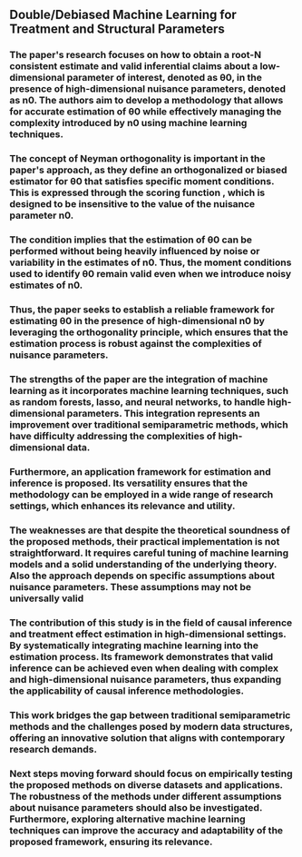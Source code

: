 ## Double/Debiased Machine Learning for Treatment and Structural Parameters
### The paper's research focuses on how to obtain a root-N consistent estimate and valid inferential claims about a low-dimensional parameter of interest, denoted as θ0​, in the presence of high-dimensional nuisance parameters, denoted as n0​. The authors aim to develop a methodology that allows for accurate estimation of θ0​ while effectively managing the complexity introduced by n0​ using machine learning techniques.
### The concept of Neyman orthogonality is important in the paper's approach, as they define an orthogonalized or biased estimator for θ0​ that satisfies specific moment conditions. This is expressed through the scoring function , which is designed to be insensitive to the value of the nuisance parameter n0​.
### The condition implies that the estimation of θ0​ can be performed without being heavily influenced by noise or variability in the estimates of n0​. Thus, the moment conditions used to identify θ0​ remain valid even when we introduce noisy estimates of n0​.
### Thus, the paper seeks to establish a reliable framework for estimating θ0​ in the presence of high-dimensional n0​ by leveraging the orthogonality principle, which ensures that the estimation process is robust against the complexities of nuisance parameters.
### The strengths of the paper are the integration of machine learning as it incorporates machine learning techniques, such as random forests, lasso, and neural networks, to handle high-dimensional parameters. This integration represents an improvement over traditional semiparametric methods, which have difficulty addressing the complexities of high-dimensional data.
### Furthermore, an application framework for estimation and inference is proposed. Its versatility ensures that the methodology can be employed in a wide range of research settings, which enhances its relevance and utility.
### The weaknesses are that despite the theoretical soundness of the proposed methods, their practical implementation is not straightforward. It requires careful tuning of machine learning models and a solid understanding of the underlying theory. Also the approach depends on specific assumptions about nuisance parameters. These assumptions may not be universally valid
### The contribution of this study is in the field of causal inference and treatment effect estimation in high-dimensional settings. By systematically integrating machine learning into the estimation process. Its framework demonstrates that valid inference can be achieved even when dealing with complex and high-dimensional nuisance parameters, thus expanding the applicability of causal inference methodologies.

### This work bridges the gap between traditional semiparametric methods and the challenges posed by modern data structures, offering an innovative solution that aligns with contemporary research demands.

### Next steps moving forward should focus on empirically testing the proposed methods on diverse datasets and applications. The robustness of the methods under different assumptions about nuisance parameters should also be investigated. Furthermore, exploring alternative machine learning techniques can improve the accuracy and adaptability of the proposed framework, ensuring its relevance.
